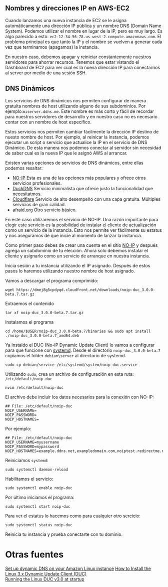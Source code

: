 ## Nombres y direcciones IP en AWS-EC2 

Cuando lanzamos una nueva instancia de EC2 se le asigna automáticamente una
dirección IP pública y un nombre DNS (Domain Name System). Podemos utilizar el
nombre en lugar de la IP, pero es muy largo. Es algo parecido a esto:
`ec2-12-34-56-78.us-west-2.compute.amazonaws.com`. El problema principal es que
tanto la IP y el nombre se vuelven a generar cada vez que terminamos (apagamos)
la instancia. 

En nuestro caso, debemos apagar y reiniciar constantemente nuestros servidores para 
ahorrar recursos. Tenemos que estar vistando el Dashboard de EC2 para ver cual es 
la nueva dirección IP para conectarnos al server por medio de una sesión SSH. 

## DNS Dinámicos

Los servicios de DNS dinámicos nos permiten configurar de manera gratuita 
nombres de host utilizando alguno de sus subdominios. Por ejemplo:`miserver.ddns.me`.
Este nombre es más corto y fácil de recordar para nuestros servidores de desarrollo y 
en nuestro caso no es necesario contar con un nombre de host específico. 

Estos servicios nos permiten cambiar fácilmente la dirección IP destino de nuesto 
nombre de host. Por ejemplo, al reinicar la instancia, podemos ejecutar un script o 
servicio que actualice la IP en el servicio de DNS Dinámico. De esta manera nos 
podemos conectar al servidor sin necesidad de saber cual es la nueva IP que le 
asignó AWS al arrancar.

Existen varias opciones de servicios de DNS dinámicos, entre ellas podemos resaltar: 

* [NO-IP](https://www.noip.com/) Esta es una de las opciones más populares y ofrece 
otros servicios profesionales. 
* [DuckDNS](https://duckdns.org) Servicio minimalista que ofrece justo la funcionalidad 
que necesitatmos. 
* [Cloudflare]() Servicio de alto desempeño con una capa gratuita. Múltiples servicios de 
gran calidad.
* [afraid.org](https://freedns.afraid.org/) Otro servicio básico.

En este caso utilizaremos el servicio de NO-IP. Una razón importante para elegir este 
servicio es la posibilidad de instalar el cliente de actualización como un servicio 
de la instancia. Esto nos permite ver fácilmente su estatus y nos aseguramos de que 
inicie al momento de lanzar la instancia.

Como primer paso debes de crear una cuenta en el sitio [NO-IP](https://www.noip.com/)
y después agrega un subdominio de tu elección. Ahora solo debemos instalar el cliente y
asignarlo como un servicio de arranque en nuestra instancia. 

Inicia sesión a tu instancia utilizando el IP asignado. Después de estos 
pasos lo haremos utilizando nuestro nombre de host asignado. 

Vamos a descargar el programa comprimido: 
```
wget https://dmej8g5cpdyqd.cloudfront.net/downloads/noip-duc_3.0.0-beta.7.tar.gz
```
Extraemos el contenido
```
tar xf noip-duc_3.0.0-beta.7.tar.gz
```
Instalamos el programa 
```
cd /home/$USER/noip-duc_3.0.0-beta.7/binaries && sudo apt install ./noip-duc_3.0.0-beta.7_amd64.deb
```

Ya instaldo el DUC (No-IP Dynamic Update Client) lo vamos a configurar 
para que funcione con [systemd](https://es.wikipedia.org/wiki/Systemd). 
Desde el directorio `noip-duc_3.0.0-beta.7` copiamos el folder `debian\server` 
al directorio de systemd.

``` 
sudo cp debian/service /etc/systemd/system/noip-duc.service
``` 

Utilizando `sudo`, crea un archivo de configuración en esta ruta: `/etc/default/noip-duc`

``` 
nvim /etc/default/noip-duc
``` 

El archivo debe incluir los datos necesarios para la conexión con NO-IP:

``` 
## File: /etc/default/noip-duc
NOIP_USERNAME=
NOIP_PASSWORD=
NOIP_HOSTNAMES=
``` 

Por ejemplo:

``` 
## File: /etc/default/noip-duc
NOIP_USERNAME=myusername
NOIP_PASSWORD=mypassword
NOIP_HOSTNAMES=example.ddns.net,exampledomain.com,noiptest.redirectme.net
``` 

Reiniciamos `systemd`:
``` 
sudo systemctl daemon-reload
``` 
Habilitamos el servicio:
``` 
sudo systemctl enable noip-duc
``` 
Por último iniciamos el programa:
``` 
sudo systemctl start noip-duc
``` 
Para ver el estatus lo hacemos como para cualquier otro sercicio:
``` 
sudo systemctl status noip-duc
``` 
Reinicia tu instancia y prueba conectarte con tu dominio.

# Otras fuentes 
[Set up dynamic DNS on your Amazon Linux instance](https://docs.aws.amazon.com/AWSEC2/latest/UserGuide/dynamic-dns.html)
[How to Install the Linux 3.x Dynamic Update Client (DUC)](https://www.noip.com/support/knowledgebase/install-linux-3-x-dynamic-update-client-duc#install_from_source)  
[Running the Linux DUC v3.0 at startup](https://www.noip.com/support/knowledgebase/running-linux-duc-v3-0-startup-2)
